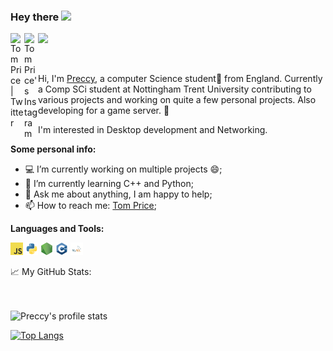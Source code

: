 ### Hey there <img src="https://media.giphy.com/media/hvRJCLFzcasrR4ia7z/giphy.gif" width="25px">

<a href="https://twitter.com/Preccyhvh">
  <img align="left" alt="Tom Price | Twitter" width="22px" src="https://cdn.jsdelivr.net/npm/simple-icons@v3/icons/twitter.svg" />
</a>
<a href="https://www.instagram.com/_tom.price/">
  <img align="left" alt="Tom Price's Instagram" width="22px" src="https://cdn.jsdelivr.net/npm/simple-icons@v3/icons/instagram.svg" />
</a>


![](https://visitor-badge.glitch.me/badge?page_id=preccy.preccy)

<br />

Hi, I'm [Preccy](https://github.com/preccy/), a computer Science student🚀 from England. 
Currently a Comp SCi student at Nottingham Trent University contributing to various projects and working on quite a few personal projects. Also developing for a game server. 🌟

I'm interested in Desktop development and Networking.

  
**Some personal info:**

- 💻 I’m currently working on multiple projects :smile:;
- 🌱 I’m currently learning C++ and Python; 
- 💬 Ask me about anything, I am happy to help;
- 📫 How to reach me: [Tom Price](https://www.instagram.com/illllllliito/);

**Languages and Tools:**  

<code><img height="20" src="https://raw.githubusercontent.com/github/explore/80688e429a7d4ef2fca1e82350fe8e3517d3494d/topics/javascript/javascript.png"></code>
<code><img height="20" src="https://raw.githubusercontent.com/github/explore/80688e429a7d4ef2fca1e82350fe8e3517d3494d/topics/python/python.png"></code>
<code><img height="20" src="https://raw.githubusercontent.com/github/explore/80688e429a7d4ef2fca1e82350fe8e3517d3494d/topics/nodejs/nodejs.png"></code>
<code><img height="20" src="https://raw.githubusercontent.com/github/explore/80688e429a7d4ef2fca1e82350fe8e3517d3494d/topics/cpp/cpp.png"></code>
<code><img height="20" src="https://raw.githubusercontent.com/github/explore/80688e429a7d4ef2fca1e82350fe8e3517d3494d/topics/mysql/mysql.png"></code>


<summary>📈 My GitHub Stats: </summary>
<br>
<br>
<p align="left"> <img align="left" alt="Preccy's profile stats" src="https://github-readme-stats.vercel.app/api?username=preccy&show_icons=true&theme=gotham" alt="preccy" />

<br>
  
  [![Top Langs](https://github-readme-stats.vercel.app/api/top-langs/?username=preccy&layout=compact)](https://github.com/preccy/github-readme-stats)
